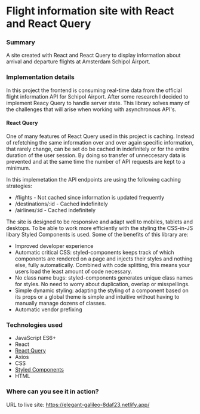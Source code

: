# Flight information site with React and React Query

### Summary

A site created with React and React Query to display information about arrival and departure flights at Amsterdam Schipol Airport.

### Implementation details

In this project the frontend is consuming real-time data from the official flight information API for Schipol Airport. After some research I decided to implement Reacy Query to handle server state. This library solves many of the challenges that will arise when working with asynchronous API's.

#### React Query

One of many features of React Query used in this project is caching. Instead of refetching the same information over and over again specific information, that rarely change, can be set do be cached in indefinitely or for the entire duration of the user session. By doing so transfer of unneccesary data is prevented and at the same time the number of API requests are kept to a minimum.

In this implemetation the API endpoints are using the following caching strategies:

- /flights - Not cached since information is updated frequently
- /destinations/:id - Cached indefinitely
- /airlines/:id - Cached indefinitely

The site is designed to be responsive and adapt well to mobiles, tablets and desktops. To be able to work more efficiently with the styling the CSS-in-JS libary Styled Components is used. Some of the benefits of this library are:

- Improved developer experience
- Automatic critical CSS: styled-components keeps track of which components are rendered on a page and injects their styles and nothing else, fully automatically. Combined with code splitting, this means your users load the least amount of code necessary.
- No class name bugs: styled-components generates unique class names for styles. No need to worry about duplication, overlap or misspellings.
- Simple dynamic styling: adapting the styling of a component based on its props or a global theme is simple and intuitive without having to manually manage dozens of classes.
- Automatic vendor prefixing

### Technologies used

- JavaScript ES6+
- React
- [React Query](https://github.com/tannerlinsley/react-query)
- Axios
- CSS
- [Styled Components](https://github.com/styled-components)
- HTML

### Where can you see it in action?

URL to live site: https://elegant-galileo-8daf23.netlify.app/
